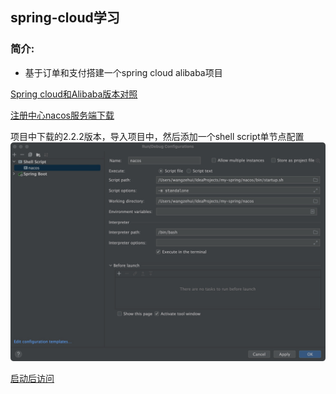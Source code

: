 ## spring-cloud学习

### 简介:
* 基于订单和支付搭建一个spring cloud alibaba项目

[Spring cloud和Alibaba版本对照](https://github.com/alibaba/spring-cloud-alibaba/wiki/%E7%89%88%E6%9C%AC%E8%AF%B4%E6%98%8E)

[注册中心nacos服务端下载](https://github.com/alibaba/nacos)

项目中下载的2.2.2版本，导入项目中，然后添加一个shell script单节点配置
![](./img/nacos.jpg)

[启动后访问](http://192.168.1.9:8848/nacos/index.html)